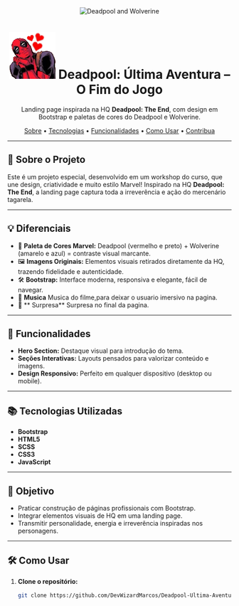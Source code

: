 <div align="center">
  <img src="card4.jpg" alt="Deadpool and Wolverine" width="800">

  <h1><img src ="deadpool_loveq.png"> Deadpool: Última Aventura – O Fim do Jogo</h1>
  <p>
    Landing page inspirada na HQ <strong>Deadpool: The End</strong>, com design em Bootstrap e paletas de cores do Deadpool e Wolverine.
  </p>
  <a href="#sobre-o-projeto">Sobre</a> •
  <a href="#tecnologias">Tecnologias</a> •
  <a href="#funcionalidades">Funcionalidades</a> •
  <a href="#como-usar">Como Usar</a> •
  <a href="#contribua">Contribua</a>
  <hr>
</div>

## 🌟 Sobre o Projeto

Este é um projeto especial, desenvolvido em um workshop do curso, que une design, criatividade e muito estilo Marvel! Inspirado na HQ <strong>Deadpool: The End</strong>, a landing page captura toda a irreverência e ação do mercenário tagarela.

---

## 💡 Diferenciais

- 🎨 **Paleta de Cores Marvel:** Deadpool (vermelho e preto) + Wolverine (amarelo e azul) = contraste visual marcante.
- 🖼️ **Imagens Originais:** Elementos visuais retirados diretamente da HQ, trazendo fidelidade e autenticidade.
- 🛠️ **Bootstrap:** Interface moderna, responsiva e elegante, fácil de navegar.
- 🎵 **Musica** Musica do filme,para deixar o usuario imersivo na pagina.
- 🎁 ** Surpresa** Surpresa no final da pagina.

---

## 🚀 Funcionalidades

- **Hero Section:** Destaque visual para introdução do tema.
- **Seções Interativas:** Layouts pensados para valorizar conteúdo e imagens.
- **Design Responsivo:** Perfeito em qualquer dispositivo (desktop ou mobile).

---

## 📚 Tecnologias Utilizadas

- **Bootstrap**
- **HTML5**
- **SCSS**
- **CSS3**
- **JavaScript**

---

## 🎯 Objetivo

- Praticar construção de páginas profissionais com Bootstrap.
- Integrar elementos visuais de HQ em uma landing page.
- Transmitir personalidade, energia e irreverência inspiradas nos personagens.

---

## 🛠️ Como Usar

1. **Clone o repositório:**
   ```bash
   git clone https://github.com/DevWizardMarcos/Deadpool-Ultima-Aventura-O-Fim-do-Jogo.git
